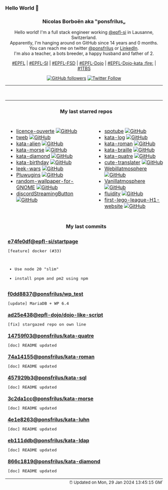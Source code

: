 ### Hello World 👋

<p align="center">
  <!-- use https://avatars.githubusercontent.com/u/176002?v=4 for your default github picture 
  <img src="https://raw.githubusercontent.com/ponsfrilus/ponsfrilus/master/img/ponsfrilus.png" title="Nicolas Borboën aka ‟ponsfrilus„" alt="Nicolas Borboën aka ‟ponsfrilus„" /> -->
  <h3 align="center">
    Nicolas Borboën aka ‟ponsfrilus„
  </h3>
  <p align="center">
    Hello world! I'm a full stack engineer working <a href="https://github.com/epfl-si">@epfl-si</a> in Lausanne, Switzerland.
    <br />Apparently, I'm hanging around on GitHub since 14 years and 0 months.
    <br />You can reach me on twitter <a href="https://twitter.com/ponsfrilus">@ponsfrilus</a> or <a href="http://linkedin.com/in/nicolasborboen">LinkedIn</a>.
    <br />I'm also a teacher, a bots breeder, a happy husband and father of 2.
  </p>
  <p align="center">
    <a href="https://www.epfl.ch">#EPFL</a> | 
    <a href="https://github.com/epfl-si/">#EPFL-SI</a> | 
    <a href="https://github.com/epfl-fsd">#EPFL-FSD</a> | 
    <a href="https://github.com/topics/epfl-dojo">#EPFL-Dojo</a> | 
    <a href="https://github.com/topics/epfl-dojo-kata">#EPFL-Dojo-kata :fire:</a> | 
    <a href="https://en.wikipedia.org/wiki/Indentation_style#Variant:_1TBS_(OTBS)">#1TBS</a>
  </p>
  <p align="center">
    <a href="https://github.com/ponsfrilus"><img alt="GitHub followers" src="https://img.shields.io/github/followers/ponsfrilus?label=Follow%20me%20on%20github&style=social"></a>
    <a href="https://twitter.com/ponsfrilus"><img alt="Twitter Follow" src="https://img.shields.io/twitter/follow/ponsfrilus?label=follow%20me%20on%20twitter&style=social"></a>
  </p>
  </p><hr><table align="center">
<tr>
<td colspan="2" align="center"><h4>My last starred repos</h4></td>
</tr>
<tr>
<td valign="top">
<ul>
<li>
<a href="https://github.com/etalab/licence-ouverte" title="La licence recommandée pour la publication de données publiques, par Etalab." target="_blank">licence-ouverte</a>&nbsp;<a href="https://github.com/etalab/licence-ouverte" title="La licence recommandée pour la publication de données publiques, par Etalab." target="_blank"><img src="https://img.shields.io/github/stars/etalab/licence-ouverte?style=social" alt="GitHub"></a>
</li>
<li>
<a href="https://github.com/morethanwords/tweb" title="Telegram Web K, GPL v3" target="_blank">tweb</a>&nbsp;<a href="https://github.com/morethanwords/tweb" title="Telegram Web K, GPL v3" target="_blank"><img src="https://img.shields.io/github/stars/morethanwords/tweb?style=social" alt="GitHub"></a>
</li>
<li>
<a href="https://github.com/ponsfrilus/kata-alien" title="Kata : alphabète extra-terrestre" target="_blank">kata-alien</a>&nbsp;<a href="https://github.com/ponsfrilus/kata-alien" title="Kata : alphabète extra-terrestre" target="_blank"><img src="https://img.shields.io/github/stars/ponsfrilus/kata-alien?style=social" alt="GitHub"></a>
</li>
<li>
<a href="https://github.com/ponsfrilus/kata-morse" title="Kata : convertisseur de code morse" target="_blank">kata-morse</a>&nbsp;<a href="https://github.com/ponsfrilus/kata-morse" title="Kata : convertisseur de code morse" target="_blank"><img src="https://img.shields.io/github/stars/ponsfrilus/kata-morse?style=social" alt="GitHub"></a>
</li>
<li>
<a href="https://github.com/ponsfrilus/kata-diamond" title="Kata : une lettre pour un diamant !" target="_blank">kata-diamond</a>&nbsp;<a href="https://github.com/ponsfrilus/kata-diamond" title="Kata : une lettre pour un diamant !" target="_blank"><img src="https://img.shields.io/github/stars/ponsfrilus/kata-diamond?style=social" alt="GitHub"></a>
</li>
<li>
<a href="https://github.com/ponsfrilus/kata-birthday" title="Kata : créer un système de rappel des anniversaires" target="_blank">kata-birthday</a>&nbsp;<a href="https://github.com/ponsfrilus/kata-birthday" title="Kata : créer un système de rappel des anniversaires" target="_blank"><img src="https://img.shields.io/github/stars/ponsfrilus/kata-birthday?style=social" alt="GitHub"></a>
</li>
<li>
<a href="https://github.com/Imbwbl/leek-wars" title="Leek Wars, the multiplayer web browser AI programming game in which you train leeks" target="_blank">leek-wars</a>&nbsp;<a href="https://github.com/Imbwbl/leek-wars" title="Leek Wars, the multiplayer web browser AI programming game in which you train leeks" target="_blank"><img src="https://img.shields.io/github/stars/Imbwbl/leek-wars?style=social" alt="GitHub"></a>
</li>
<li>
<a href="https://github.com/Imbwbl/Pluwugins" title="null" target="_blank">Pluwugins</a>&nbsp;<a href="https://github.com/Imbwbl/Pluwugins" title="null" target="_blank"><img src="https://img.shields.io/github/stars/Imbwbl/Pluwugins?style=social" alt="GitHub"></a>
</li>
<li>
<a href="https://github.com/Imbwbl/random-wallpaper-for-GNOME" title="null" target="_blank">random-wallpaper-for-GNOME</a>&nbsp;<a href="https://github.com/Imbwbl/random-wallpaper-for-GNOME" title="null" target="_blank"><img src="https://img.shields.io/github/stars/Imbwbl/random-wallpaper-for-GNOME?style=social" alt="GitHub"></a>
</li>
<li>
<a href="https://github.com/Imbwbl/discordStreamingButton" title="null" target="_blank">discordStreamingButton</a>&nbsp;<a href="https://github.com/Imbwbl/discordStreamingButton" title="null" target="_blank"><img src="https://img.shields.io/github/stars/Imbwbl/discordStreamingButton?style=social" alt="GitHub"></a>
</li>
</ul>
<img width="450" height="1" /></td>
<td valign="top">
<ul>
<li>
<a href="https://github.com/KRTirtho/spotube" title="🎧 Open source Spotify client that doesn't require Premium nor uses Electron! Available for both desktop & mobile!" target="_blank">spotube</a>&nbsp;<a href="https://github.com/KRTirtho/spotube" title="🎧 Open source Spotify client that doesn't require Premium nor uses Electron! Available for both desktop & mobile!" target="_blank"><img src="https://img.shields.io/github/stars/KRTirtho/spotube?style=social" alt="GitHub"></a>
</li>
<li>
<a href="https://github.com/softwarecrafters/kata-log" title="Resources to facilitate coding katas" target="_blank">kata-log</a>&nbsp;<a href="https://github.com/softwarecrafters/kata-log" title="Resources to facilitate coding katas" target="_blank"><img src="https://img.shields.io/github/stars/softwarecrafters/kata-log?style=social" alt="GitHub"></a>
</li>
<li>
<a href="https://github.com/ponsfrilus/kata-roman" title="Kata : chiffres romains" target="_blank">kata-roman</a>&nbsp;<a href="https://github.com/ponsfrilus/kata-roman" title="Kata : chiffres romains" target="_blank"><img src="https://img.shields.io/github/stars/ponsfrilus/kata-roman?style=social" alt="GitHub"></a>
</li>
<li>
<a href="https://github.com/ponsfrilus/kata-braille" title="Kata : convertisseur de Braille" target="_blank">kata-braille</a>&nbsp;<a href="https://github.com/ponsfrilus/kata-braille" title="Kata : convertisseur de Braille" target="_blank"><img src="https://img.shields.io/github/stars/ponsfrilus/kata-braille?style=social" alt="GitHub"></a>
</li>
<li>
<a href="https://github.com/ponsfrilus/kata-quatre" title="Kata : 4 est magique !" target="_blank">kata-quatre</a>&nbsp;<a href="https://github.com/ponsfrilus/kata-quatre" title="Kata : 4 est magique !" target="_blank"><img src="https://img.shields.io/github/stars/ponsfrilus/kata-quatre?style=social" alt="GitHub"></a>
</li>
<li>
<a href="https://github.com/Imbwbl/cute-translater" title="Shit base 8 encoder" target="_blank">cute-translater</a>&nbsp;<a href="https://github.com/Imbwbl/cute-translater" title="Shit base 8 encoder" target="_blank"><img src="https://img.shields.io/github/stars/Imbwbl/cute-translater?style=social" alt="GitHub"></a>
</li>
<li>
<a href="https://github.com/Imbwbl/Webillatmosphere" title="null" target="_blank">Webillatmosphere</a>&nbsp;<a href="https://github.com/Imbwbl/Webillatmosphere" title="null" target="_blank"><img src="https://img.shields.io/github/stars/Imbwbl/Webillatmosphere?style=social" alt="GitHub"></a>
</li>
<li>
<a href="https://github.com/Imbwbl/Vanillatmosphere" title="True vanilla pack for atmosphereNX cfw" target="_blank">Vanillatmosphere</a>&nbsp;<a href="https://github.com/Imbwbl/Vanillatmosphere" title="True vanilla pack for atmosphereNX cfw" target="_blank"><img src="https://img.shields.io/github/stars/Imbwbl/Vanillatmosphere?style=social" alt="GitHub"></a>
</li>
<li>
<a href="https://github.com/Imbwbl/fluidity" title="Fluidity - An accordion based startpage" target="_blank">fluidity</a>&nbsp;<a href="https://github.com/Imbwbl/fluidity" title="Fluidity - An accordion based startpage" target="_blank"><img src="https://img.shields.io/github/stars/Imbwbl/fluidity?style=social" alt="GitHub"></a>
</li>
<li>
<a href="https://github.com/Imbwbl/first-lego-league-H1-website" title="null" target="_blank">first-lego-league-H1-website</a>&nbsp;<a href="https://github.com/Imbwbl/first-lego-league-H1-website" title="null" target="_blank"><img src="https://img.shields.io/github/stars/Imbwbl/first-lego-league-H1-website?style=social" alt="GitHub"></a>
</li>
</ul>
<img width="450" height="1" /></td>
</tr>
<tr>
<td colspan="2" align="center"><h4>My last commits</h4></td>
</tr>
<tr>
        <td colspan="2">
          <div><strong><a href="https://api.github.com/repos/epfl-si/startpage/commits/e74fe0df905e6dc9f000b690fc5bdf98607c4e0b" title="2024-01-27T17:18:20.000+01:00" target="_blank">e74fe0df</a><a href="https://github.com/epfl-si">@epfl-si</a><a href="https://github.com/epfl-si/startpage" title="startpage.epfl.ch">/startpage</a></strong></div>
          <pre>[feature] docker (#33)

- Use node 20 "slim"
- install pnpm and pm2 using npm</pre>
        </td>
        </tr><tr>
        <td colspan="2">
          <div><strong><a href="https://api.github.com/repos/ponsfrilus/wp_test/commits/f0dd8837bc91a2299af3dbad630489d8a9ed5f0c" title="2024-01-23T10:28:18.000+01:00" target="_blank">f0dd8837</a><a href="https://github.com/ponsfrilus">@ponsfrilus</a><a href="https://github.com/ponsfrilus/wp_test" title="A quick environement for testing WordPress in docker">/wp_test</a></strong></div>
          <pre>[update] MariaDB + WP 6.4</pre>
        </td>
        </tr><tr>
        <td colspan="2">
          <div><strong><a href="https://api.github.com/repos/epfl-dojo/dojo-like-script/commits/ad25e438162309666befa3ae0b439a1898a05fcd" title="2024-01-20T21:58:14.000+01:00" target="_blank">ad25e438</a><a href="https://github.com/epfl-dojo">@epfl-dojo</a><a href="https://github.com/epfl-dojo/dojo-like-script" title="A script to like all epfl-dojo repo">/dojo-like-script</a></strong></div>
          <pre>[fix] stargazed repo on own line</pre>
        </td>
        </tr><tr>
        <td colspan="2">
          <div><strong><a href="https://api.github.com/repos/ponsfrilus/kata-quatre/commits/14759f0365eac67107067d74e3a44c1f8b1c8f4b" title="2024-01-20T21:41:35.000+01:00" target="_blank">14759f03</a><a href="https://github.com/ponsfrilus">@ponsfrilus</a><a href="https://github.com/ponsfrilus/kata-quatre" title="Kata : 4 est magique !">/kata-quatre</a></strong></div>
          <pre>[doc] README updated</pre>
        </td>
        </tr><tr>
        <td colspan="2">
          <div><strong><a href="https://api.github.com/repos/ponsfrilus/kata-roman/commits/74a14155f2f5a71dabc5479836358af9c8531a36" title="2024-01-20T21:41:35.000+01:00" target="_blank">74a14155</a><a href="https://github.com/ponsfrilus">@ponsfrilus</a><a href="https://github.com/ponsfrilus/kata-roman" title="Kata : chiffres romains">/kata-roman</a></strong></div>
          <pre>[doc] README updated</pre>
        </td>
        </tr><tr>
        <td colspan="2">
          <div><strong><a href="https://api.github.com/repos/ponsfrilus/kata-sql/commits/457929b341cac604d9a4df2fe92b8319011c85f0" title="2024-01-20T21:41:35.000+01:00" target="_blank">457929b3</a><a href="https://github.com/ponsfrilus">@ponsfrilus</a><a href="https://github.com/ponsfrilus/kata-sql" title="Kata : entraîner ses connaissances SQL en aidant le manager d'une discothèque">/kata-sql</a></strong></div>
          <pre>[doc] README updated</pre>
        </td>
        </tr><tr>
        <td colspan="2">
          <div><strong><a href="https://api.github.com/repos/ponsfrilus/kata-morse/commits/3c2da1cc7a7281f659c0605b01ca2c2a217fd272" title="2024-01-20T21:41:34.000+01:00" target="_blank">3c2da1cc</a><a href="https://github.com/ponsfrilus">@ponsfrilus</a><a href="https://github.com/ponsfrilus/kata-morse" title="Kata : convertisseur de code morse">/kata-morse</a></strong></div>
          <pre>[doc] README updated</pre>
        </td>
        </tr><tr>
        <td colspan="2">
          <div><strong><a href="https://api.github.com/repos/ponsfrilus/kata-luhn/commits/4e1e82637102db77d6fac2e62acb9d11579d75ca" title="2024-01-20T21:41:34.000+01:00" target="_blank">4e1e8263</a><a href="https://github.com/ponsfrilus">@ponsfrilus</a><a href="https://github.com/ponsfrilus/kata-luhn" title="Kata : implémenter la formule de Luhn pour vérifier des numéros de cartes bancaires">/kata-luhn</a></strong></div>
          <pre>[doc] README updated</pre>
        </td>
        </tr><tr>
        <td colspan="2">
          <div><strong><a href="https://api.github.com/repos/ponsfrilus/kata-ldap/commits/eb111ddb2a737ef52812f1f168f290be23bff73e" title="2024-01-20T21:41:34.000+01:00" target="_blank">eb111ddb</a><a href="https://github.com/ponsfrilus">@ponsfrilus</a><a href="https://github.com/ponsfrilus/kata-ldap" title="Kata : annuaire LDAP (ldapsearch)">/kata-ldap</a></strong></div>
          <pre>[doc] README updated</pre>
        </td>
        </tr><tr>
        <td colspan="2">
          <div><strong><a href="https://api.github.com/repos/ponsfrilus/kata-diamond/commits/866c1819871fe9760e146979b70b7c5e7b557d1c" title="2024-01-20T21:41:33.000+01:00" target="_blank">866c1819</a><a href="https://github.com/ponsfrilus">@ponsfrilus</a><a href="https://github.com/ponsfrilus/kata-diamond" title="Kata : une lettre pour un diamant !">/kata-diamond</a></strong></div>
          <pre>[doc] README updated</pre>
        </td>
        </tr><tfoot>
<tr>
<td colspan="2" align="right">
<img width="900" height="1" />
<small>⏰ Updated on Mon, 29 Jan 2024 13:45:15 GMT</small>
</td>
</tr>
</tfoot>
<br />
</table>
